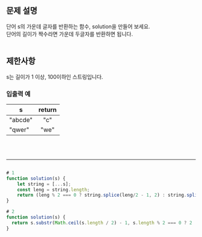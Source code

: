 ## 문제 설명
단어 s의 가운데 글자를 반환하는 함수, solution을 만들어 보세요.<br/>
단어의 길이가 짝수라면 가운데 두글자를 반환하면 됩니다.
<br/>
<br/>

## 제한사항
s는 길이가 1 이상, 100이하인 스트링입니다.

### 입출력 예
| s | return |
| --- | :---: |
| "abcde" | "c" |
| "qwer" | "we" |
<br/>
<br/>

---

```javascript

# 1
function solution(s) {
    let string = [...s];
    const leng = string.length;
    return (leng % 2 === 0 ? string.splice(leng/2 - 1, 2) : string.splice(leng/2, 1)).join('')
}

# 2
function solution(s) {
  return s.substr(Math.ceil(s.length / 2) - 1, s.length % 2 === 0 ? 2 : 1);
}

```
